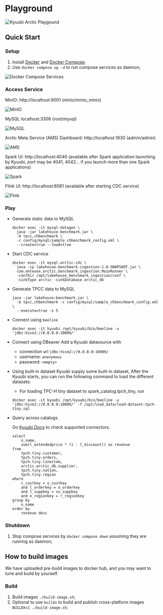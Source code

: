 Playground
===

![Kyuubi Arctic Playgound](/img/overall.png)

## Quick Start

### Setup

1. Install [Docker](https://docs.docker.com/get-docker/) and [Docker Compose](https://docs.docker.com/compose/);
2. Use `docker compose up -d` to run compose services as daemon;

![Docker Compose Services](/img/services.png)

### Access Service

MinIO: http://localhost:9001 (minio/minio_minio)

![MinIO](/img/minio.png)

MySQL localhost:3306 (root/mysql)

![MySQL](/img/mysql.png)

Arctic Meta Service (AMS) Dashboard: http://localhost:1630 (admin/admin)

![AMS](/img/ams.png)

Spark UI: http://localhost:4040 (available after Spark application launching by Kyuubi, port may be 4041, 4042... if you launch more than one Spark applications)

![Spark](/img/spark.png)

Flink UI: http://localhost:8081 (available after starting CDC service)

![Flink](/img/flink.png)

### Play

- Generate static data to MySQL
   ```
   docker exec -it mysql-datagen \
     java -jar lakehouse-benchmark.jar \
     -b tpcc,chbenchmark \
     -c config/mysql/sample_chbenchmark_config.xml \
     --create=true --load=true
   ```

- Start CDC service
  ```
  docker exec -it mysql-arctic-cdc \
    java -cp lakehouse-benchmark-ingestion-1.0-SNAPSHOT.jar \
    com.netease.arctic.benchmark.ingestion.MainRunner \
    -confDir /opt/lakehouse_benchmark_ingestion/conf \
    -sinkType arctic -sinkDatabase arctic_db
  ```

- Generate TPCC data to MySQL
  ```
  java -jar lakehouse-benchmark.jar \
    -b tpcc,chbenchmark -c config/mysql/sample_chbenchmark_config.xml \
    --execute=true -s 5
  ```

- Connect using `beeline`
  ```
  docker exec -it kyuubi /opt/kyuubi/bin/beeline -u 'jdbc:hive2://0.0.0.0:10009/'
  ```

- Connect using DBeaver
Add a Kyuubi datasource with
  - connection url `jdbc:hive2://0.0.0.0:10009/`
  - username: `anonymous`
  - password: `<empty>`

- Using built-in dataset
  Kyuubi supply some built-in dataset, After the Kyuubi starts, you can run the following command to load the different datasets:

  - For loading TPC-H tiny dataset to spark_catalog.tpch_tiny, run 
  ```
  docker exec -it kyuubi /opt/kyuubi/bin/beeline -u 'jdbc:hive2://0.0.0.0:10009/' -f /opt/load_data/load-dataset-tpch-tiny.sql
  ```

- Query across catalogs.

  Go [Kyuubi Docs](https://kyuubi.readthedocs.io/en/latest/connector/index.html) to check supported connectors.

  ```
  select
      n_name,
      sum(l_extendedprice * (1 - l_discount)) as revenue
  from
      tpch.tiny.customer,
      tpch.tiny.orders,
      tpch.tiny.lineitem,
      arctic.arctic_db.supplier,
      tpch.tiny.nation,
      tpch.tiny.region
  where
      c_custkey = o_custkey
      and l_orderkey = o_orderkey
      and l_suppkey = su_suppkey
      and n_regionkey = r_regionkey
  group by
      n_name
  order by
      revenue desc
  ```

### Shutdown

1. Stop compose services by `docker compose down` assuming they are running as daemon;

## How to build images

We have uploaded pre-build images to docker hub, and you may want to tune and build by yourself.

### Build

1. Build images `./build-image.sh`;
2. Optional to use `buildx` to build and publish cross-platform images `BUILDX=1 ./build-image.sh`;
